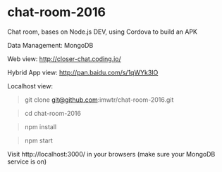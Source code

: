 # chat-room-2016
Chat room, bases on Node.js DEV, using Cordova to build an APK

Data Management: MongoDB

Web view: http://closer-chat.coding.io/ 

Hybrid App view: http://pan.baidu.com/s/1qWYk3IO

Localhost view:

 > git clone git@github.com:imwtr/chat-room-2016.git

 > cd chat-room-2016

 > npm install

 > npm start

Visit http://localhost:3000/ in your browsers (make sure your MongoDB service is on)

